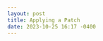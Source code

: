 ```yaml
---
layout: post
title: Applying a Patch
date: 2023-10-25 16:17 -0400
---
```



<script src="https://gist.github.com/rupsis/faa96a2c88dadfa662be23a0dd421d66.js"></script>
